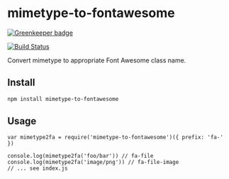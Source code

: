 
# mimetype-to-fontawesome

[![Greenkeeper badge](https://badges.greenkeeper.io/LoicMahieu/mimetype-to-fontawesome.svg)](https://greenkeeper.io/)

[![Build Status](https://travis-ci.org/LoicMahieu/mimetype-to-fontawesome.svg?branch=master)](https://travis-ci.org/LoicMahieu/mimetype-to-fontawesome)

Convert mimetype to appropriate Font Awesome class name.

## Install

```sh
npm install mimetype-to-fontawesome
```

## Usage

```
var mimetype2fa = require('mimetype-to-fontawesome')({ prefix: 'fa-' })

console.log(mimetype2fa('foo/bar')) // fa-file
console.log(mimetype2fa('image/png')) // fa-file-image
// ... see index.js
```

